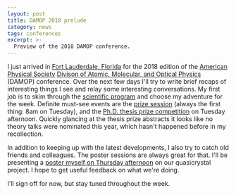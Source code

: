 ```yaml
---
layout: post
title: DAMOP 2018 prelude
category: news
tags: conferences
excerpt: >-
  Preview of the 2018 DAMOP conference.
---
```

I just arrived in [Fort Lauderdale, Florida](https://en.wikipedia.org/wiki/Fort_Lauderdale,_Florida) for the 2018 edition of the [American Physical Society](http://www.aps.org) [Divison of Atomic, Molecular, and Optical Physics](https://www.aps.org/units/damop/index.cfm) (DAMOP) conference.
Over the next few days I'll try to write brief recaps of interesting things I see and relay some interesting conversations.  My first job is to skim through the [scientific program](http://meetings.aps.org/Meeting/DAMOP18/Content/3507) and choose my adventure for the week.
Definite must-see events are the [prize session](http://meetings.aps.org/Meeting/DAMOP18/Session/B01) (always the first thing: 8am on Tuesday), and the [Ph.D. thesis prize competition](http://meetings.aps.org/Meeting/DAMOP18/Session/D03) on Tuesday afternoon.
Quickly glancing at the thesis prize abstracts it looks like no theory talks were nominated this year, which hasn't happened before in my recollection.

In addition to keeping up with the latest developments, I also try to catch old friends and colleagues.  The poster sessions are always great for that.  I'll be presenting a [poster myself on Thursday afternoon](http://meetings.aps.org/Meeting/DAMOP18/Session/T01.134) on our quasicrystal project.  I hope to get useful feedback on what we're doing.

I'll sign off for now, but stay tuned throughout the week.
